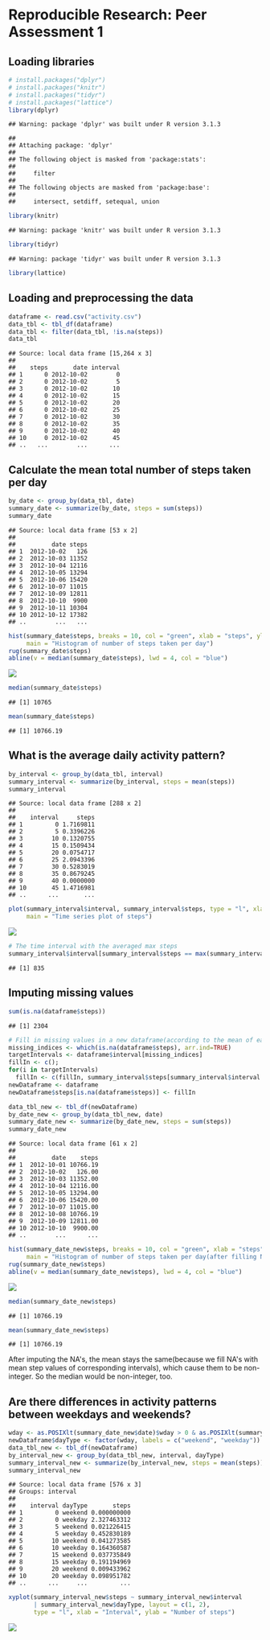 # Reproducible Research: Peer Assessment 1
## Loading libraries

```r
# install.packages("dplyr")
# install.packages("knitr")
# install.packages("tidyr")
# install.packages("lattice")
library(dplyr)
```

```
## Warning: package 'dplyr' was built under R version 3.1.3
```

```
## 
## Attaching package: 'dplyr'
## 
## The following object is masked from 'package:stats':
## 
##     filter
## 
## The following objects are masked from 'package:base':
## 
##     intersect, setdiff, setequal, union
```

```r
library(knitr)
```

```
## Warning: package 'knitr' was built under R version 3.1.3
```

```r
library(tidyr)
```

```
## Warning: package 'tidyr' was built under R version 3.1.3
```

```r
library(lattice)
```

## Loading and preprocessing the data

```r
dataframe <- read.csv("activity.csv")
data_tbl <- tbl_df(dataframe)
data_tbl <- filter(data_tbl, !is.na(steps))
data_tbl
```

```
## Source: local data frame [15,264 x 3]
## 
##    steps       date interval
## 1      0 2012-10-02        0
## 2      0 2012-10-02        5
## 3      0 2012-10-02       10
## 4      0 2012-10-02       15
## 5      0 2012-10-02       20
## 6      0 2012-10-02       25
## 7      0 2012-10-02       30
## 8      0 2012-10-02       35
## 9      0 2012-10-02       40
## 10     0 2012-10-02       45
## ..   ...        ...      ...
```

## Calculate the mean total number of steps taken per day

```r
by_date <- group_by(data_tbl, date)
summary_date <- summarize(by_date, steps = sum(steps))
summary_date
```

```
## Source: local data frame [53 x 2]
## 
##          date steps
## 1  2012-10-02   126
## 2  2012-10-03 11352
## 3  2012-10-04 12116
## 4  2012-10-05 13294
## 5  2012-10-06 15420
## 6  2012-10-07 11015
## 7  2012-10-09 12811
## 8  2012-10-10  9900
## 9  2012-10-11 10304
## 10 2012-10-12 17382
## ..        ...   ...
```

```r
hist(summary_date$steps, breaks = 10, col = "green", xlab = "steps", ylab = "frequency",
     main = "Histogram of number of steps taken per day")
rug(summary_date$steps)
abline(v = median(summary_date$steps), lwd = 4, col = "blue")
```

![](./PA1_template_files/figure-html/unnamed-chunk-3-1.png) 

```r
median(summary_date$steps)
```

```
## [1] 10765
```

```r
mean(summary_date$steps)
```

```
## [1] 10766.19
```
## What is the average daily activity pattern?

```r
by_interval <- group_by(data_tbl, interval)
summary_interval <- summarize(by_interval, steps = mean(steps))
summary_interval
```

```
## Source: local data frame [288 x 2]
## 
##    interval     steps
## 1         0 1.7169811
## 2         5 0.3396226
## 3        10 0.1320755
## 4        15 0.1509434
## 5        20 0.0754717
## 6        25 2.0943396
## 7        30 0.5283019
## 8        35 0.8679245
## 9        40 0.0000000
## 10       45 1.4716981
## ..      ...       ...
```

```r
plot(summary_interval$interval, summary_interval$steps, type = "l", xlab = "interval", ylab = "steps",
     main = "Time series plot of steps") 
```

![](./PA1_template_files/figure-html/unnamed-chunk-4-1.png) 

```r
# The time interval with the averaged max steps
summary_interval$interval[summary_interval$steps == max(summary_interval$steps)]
```

```
## [1] 835
```
## Imputing missing values

```r
sum(is.na(dataframe$steps))
```

```
## [1] 2304
```

```r
# Fill in missing values in a new dataframe(according to the mean of each time interval)
missing_indices <- which(is.na(dataframe$steps), arr.ind=TRUE)
targetIntervals <- dataframe$interval[missing_indices]
fillIn <- c();
for(i in targetIntervals)
  fillIn <- c(fillIn, summary_interval$steps[summary_interval$interval == i]);
newDataframe <- dataframe
newDataframe$steps[is.na(dataframe$steps)] <- fillIn

data_tbl_new <- tbl_df(newDataframe)
by_date_new <- group_by(data_tbl_new, date)
summary_date_new <- summarize(by_date_new, steps = sum(steps))
summary_date_new
```

```
## Source: local data frame [61 x 2]
## 
##          date    steps
## 1  2012-10-01 10766.19
## 2  2012-10-02   126.00
## 3  2012-10-03 11352.00
## 4  2012-10-04 12116.00
## 5  2012-10-05 13294.00
## 6  2012-10-06 15420.00
## 7  2012-10-07 11015.00
## 8  2012-10-08 10766.19
## 9  2012-10-09 12811.00
## 10 2012-10-10  9900.00
## ..        ...      ...
```

```r
hist(summary_date_new$steps, breaks = 10, col = "green", xlab = "steps", ylab = "frequency",
     main = "Histogram of number of steps taken per day(after filling NA's)")
rug(summary_date_new$steps)
abline(v = median(summary_date_new$steps), lwd = 4, col = "blue")
```

![](./PA1_template_files/figure-html/unnamed-chunk-5-1.png) 

```r
median(summary_date_new$steps)
```

```
## [1] 10766.19
```

```r
mean(summary_date_new$steps)
```

```
## [1] 10766.19
```
After imputing the NA's, the mean stays the same(because we fill NA's with mean step values of corresponding intervals), which cause them to be non-integer. So the median would be non-integer, too.

## Are there differences in activity patterns between weekdays and weekends?

```r
wday <- as.POSIXlt(summary_date_new$date)$wday > 0 & as.POSIXlt(summary_date_new$date)$wday < 6
newDataframe$dayType <- factor(wday, labels = c("weekend", "weekday"))
data_tbl_new <- tbl_df(newDataframe)
by_interval_new <- group_by(data_tbl_new, interval, dayType)
summary_interval_new <- summarize(by_interval_new, steps = mean(steps))
summary_interval_new
```

```
## Source: local data frame [576 x 3]
## Groups: interval
## 
##    interval dayType       steps
## 1         0 weekend 0.000000000
## 2         0 weekday 2.327463312
## 3         5 weekend 0.021226415
## 4         5 weekday 0.452830189
## 5        10 weekend 0.041273585
## 6        10 weekday 0.164360587
## 7        15 weekend 0.037735849
## 8        15 weekday 0.191194969
## 9        20 weekend 0.009433962
## 10       20 weekday 0.098951782
## ..      ...     ...         ...
```

```r
xyplot(summary_interval_new$steps ~ summary_interval_new$interval 
       | summary_interval_new$dayType, layout = c(1, 2),
       type = "l", xlab = "Interval", ylab = "Number of steps")
```

![](./PA1_template_files/figure-html/unnamed-chunk-6-1.png) 
